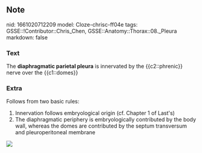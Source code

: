 ## Note
nid: 1661020712209
model: Cloze-chrisc-ff04e
tags: GSSE::!Contributor::Chris_Chen, GSSE::Anatomy::Thorax::08._Pleura
markdown: false

### Text
The <b>diaphragmatic parietal pleura</b> is innervated by the
{{c2::phrenic}} nerve over the {{c1::domes}}

### Extra
Follows from two basic rules:
<ol>
  <li>Innervation follows embryological origin (cf. Chapter 1 of
  Last's)
  <li>The diaphragmatic periphery is embryologically contributed by
  the body wall, whereas the domes are contributed by the septum
  transversum and pleuroperitoneal membrane
</ol><img src="C6-FF1.gif">
